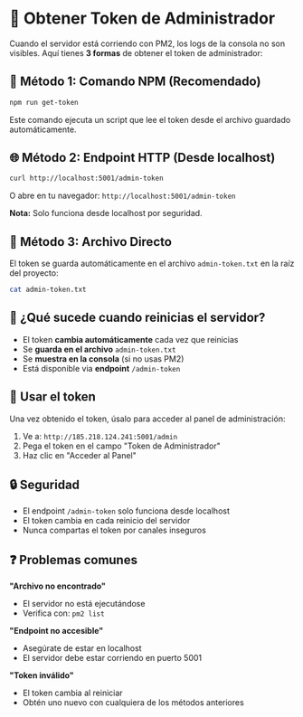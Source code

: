 # 🔐 Obtener Token de Administrador

Cuando el servidor está corriendo con PM2, los logs de la consola no son visibles. Aquí tienes **3 formas** de obtener el token de administrador:

## 🚀 Método 1: Comando NPM (Recomendado)

```bash
npm run get-token
```

Este comando ejecuta un script que lee el token desde el archivo guardado automáticamente.

## 🌐 Método 2: Endpoint HTTP (Desde localhost)

```bash
curl http://localhost:5001/admin-token
```

O abre en tu navegador: `http://localhost:5001/admin-token`

**Nota:** Solo funciona desde localhost por seguridad.

## 📄 Método 3: Archivo Directo

El token se guarda automáticamente en el archivo `admin-token.txt` en la raíz del proyecto:

```bash
cat admin-token.txt
```

## 🔄 ¿Qué sucede cuando reinicias el servidor?

- El token **cambia automáticamente** cada vez que reinicias
- Se **guarda en el archivo** `admin-token.txt`
- Se **muestra en la consola** (si no usas PM2)
- Está disponible via **endpoint** `/admin-token`

## 🎯 Usar el token

Una vez obtenido el token, úsalo para acceder al panel de administración:

1. Ve a: `http://185.218.124.241:5001/admin`
2. Pega el token en el campo "Token de Administrador"
3. Haz clic en "Acceder al Panel"

## 🔒 Seguridad

- El endpoint `/admin-token` solo funciona desde localhost
- El token cambia en cada reinicio del servidor
- Nunca compartas el token por canales inseguros

## ❓ Problemas comunes

**"Archivo no encontrado"**
- El servidor no está ejecutándose
- Verifica con: `pm2 list`

**"Endpoint no accesible"**
- Asegúrate de estar en localhost
- El servidor debe estar corriendo en puerto 5001

**"Token inválido"**
- El token cambia al reiniciar
- Obtén uno nuevo con cualquiera de los métodos anteriores

